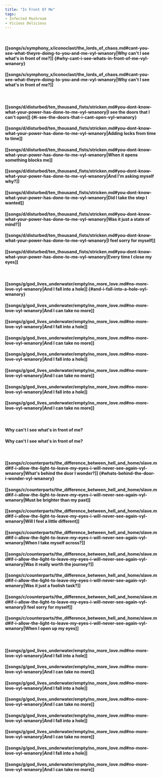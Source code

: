 ```yaml
---
title: "In Front Of Me"
tags:
- Infected Mushroom
- Vicious Delicious
---
```

&nbsp;
#### [[songs/s/symphony_x/iconoclast/the_lords_of_chaos.md#cant-you-see-what-theyre-doing-to-you-and-me-vyl-wnanory|Why can't I see what's in front of me?]] {#why-cant-i-see-whats-in-front-of-me-vyl-wnanory}
#### [[songs/s/symphony_x/iconoclast/the_lords_of_chaos.md#cant-you-see-what-theyre-doing-to-you-and-me-vyl-wnanory|Why can't I see what's in front of me?]]
&nbsp;
#### [[songs/d/disturbed/ten_thousand_fists/stricken.md#you-dont-know-what-your-power-has-done-to-me-vyl-wnanory|I see the doors that I can't open]] {#i-see-the-doors-that-i-cant-open-vyl-wnanory}
#### [[songs/d/disturbed/ten_thousand_fists/stricken.md#you-dont-know-what-your-power-has-done-to-me-vyl-wnanory|Adding locks from time to time]]
#### [[songs/d/disturbed/ten_thousand_fists/stricken.md#you-dont-know-what-your-power-has-done-to-me-vyl-wnanory|When it opens something blocks me]]
#### [[songs/d/disturbed/ten_thousand_fists/stricken.md#you-dont-know-what-your-power-has-done-to-me-vyl-wnanory|And I'm asking myself why?]]
#### [[songs/d/disturbed/ten_thousand_fists/stricken.md#you-dont-know-what-your-power-has-done-to-me-vyl-wnanory|Did I take the step I wanted]]
#### [[songs/d/disturbed/ten_thousand_fists/stricken.md#you-dont-know-what-your-power-has-done-to-me-vyl-wnanory|Was it just a state of mind?]]
#### [[songs/d/disturbed/ten_thousand_fists/stricken.md#you-dont-know-what-your-power-has-done-to-me-vyl-wnanory|I feel sorry for myself]]
#### [[songs/d/disturbed/ten_thousand_fists/stricken.md#you-dont-know-what-your-power-has-done-to-me-vyl-wnanory|Every time I close my eyes]]
&nbsp;
#### [[songs/g/god_lives_underwater/empty/no_more_love.md#no-more-love-vyl-wnanory|And I fall into a hole]] {#and-i-fall-into-a-hole-vyl-wnanory}
#### [[songs/g/god_lives_underwater/empty/no_more_love.md#no-more-love-vyl-wnanory|And I can take no more]]
#### [[songs/g/god_lives_underwater/empty/no_more_love.md#no-more-love-vyl-wnanory|And I fall into a hole]]
#### [[songs/g/god_lives_underwater/empty/no_more_love.md#no-more-love-vyl-wnanory|And I can take no more]]
#### [[songs/g/god_lives_underwater/empty/no_more_love.md#no-more-love-vyl-wnanory|And I fall into a hole]]
#### [[songs/g/god_lives_underwater/empty/no_more_love.md#no-more-love-vyl-wnanory|And I can take no more]]
#### [[songs/g/god_lives_underwater/empty/no_more_love.md#no-more-love-vyl-wnanory|And I fall into a hole]]
#### [[songs/g/god_lives_underwater/empty/no_more_love.md#no-more-love-vyl-wnanory|And I can take no more]]
&nbsp;
#### Why can't I see what's in front of me?
#### Why can't I see what's in front of me?
&nbsp;
#### [[songs/c/counterparts/the_difference_between_hell_and_home/slave.md#if-i-allow-the-light-to-leave-my-eyes-i-will-never-see-again-vyl-wnanory|What's behind the door I wonder?]] {#whats-behind-the-door-i-wonder-vyl-wnanory}
#### [[songs/c/counterparts/the_difference_between_hell_and_home/slave.md#if-i-allow-the-light-to-leave-my-eyes-i-will-never-see-again-vyl-wnanory|Must be brighter than my past]]
#### [[songs/c/counterparts/the_difference_between_hell_and_home/slave.md#if-i-allow-the-light-to-leave-my-eyes-i-will-never-see-again-vyl-wnanory|Will I feel a little different]]
#### [[songs/c/counterparts/the_difference_between_hell_and_home/slave.md#if-i-allow-the-light-to-leave-my-eyes-i-will-never-see-again-vyl-wnanory|When I take myself across?]]
#### [[songs/c/counterparts/the_difference_between_hell_and_home/slave.md#if-i-allow-the-light-to-leave-my-eyes-i-will-never-see-again-vyl-wnanory|Was it really worth the journey?]]
#### [[songs/c/counterparts/the_difference_between_hell_and_home/slave.md#if-i-allow-the-light-to-leave-my-eyes-i-will-never-see-again-vyl-wnanory|Was it just a foolish task?]]
#### [[songs/c/counterparts/the_difference_between_hell_and_home/slave.md#if-i-allow-the-light-to-leave-my-eyes-i-will-never-see-again-vyl-wnanory|I feel sorry for myself]]
#### [[songs/c/counterparts/the_difference_between_hell_and_home/slave.md#if-i-allow-the-light-to-leave-my-eyes-i-will-never-see-again-vyl-wnanory|When I open up my eyes]]
&nbsp;
#### [[songs/g/god_lives_underwater/empty/no_more_love.md#no-more-love-vyl-wnanory|And I fall into a hole]]
#### [[songs/g/god_lives_underwater/empty/no_more_love.md#no-more-love-vyl-wnanory|And I can take no more]]
#### [[songs/g/god_lives_underwater/empty/no_more_love.md#no-more-love-vyl-wnanory|And I fall into a hole]]
#### [[songs/g/god_lives_underwater/empty/no_more_love.md#no-more-love-vyl-wnanory|And I can take no more]]
#### [[songs/g/god_lives_underwater/empty/no_more_love.md#no-more-love-vyl-wnanory|And I fall into a hole]]
#### [[songs/g/god_lives_underwater/empty/no_more_love.md#no-more-love-vyl-wnanory|And I can take no more]]
#### [[songs/g/god_lives_underwater/empty/no_more_love.md#no-more-love-vyl-wnanory|And I fall into a hole]]
#### [[songs/g/god_lives_underwater/empty/no_more_love.md#no-more-love-vyl-wnanory|And I can take no more]]
